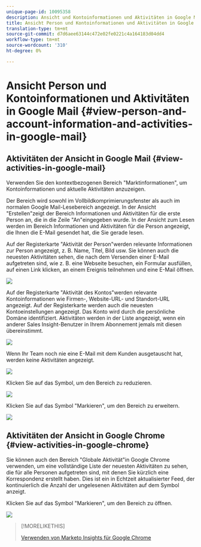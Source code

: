 ```yaml
---
unique-page-id: 10095358
description: Ansicht und Kontoinformationen und Aktivitäten in Google Mail - Marketing Docs - Produktdokumentation
title: Ansicht Person und Kontoinformationen und Aktivitäten in Google Mail
translation-type: tm+mt
source-git-commit: d7d6aee63144c472e02fe0221c4a164183d04dd4
workflow-type: tm+mt
source-wordcount: '310'
ht-degree: 0%

---
```



# Ansicht Person und Kontoinformationen und Aktivitäten in Google Mail {#view-person-and-account-information-and-activities-in-google-mail}

## Aktivitäten der Ansicht in Google Mail {#view-activities-in-google-mail}

Verwenden Sie den kontextbezogenen Bereich &quot;Marktinformationen&quot;, um Kontoinformationen und aktuelle Aktivitäten anzuzeigen.

Der Bereich wird sowohl im Vollbildkomprimierungsfenster als auch im normalen Google Mail-Lesebereich angezeigt. In der Ansicht &quot;Erstellen&quot;zeigt der Bereich Informationen und Aktivitäten für die erste Person an, die in die Zeile &quot;An&quot;eingegeben wurde. In der Ansicht zum Lesen werden im Bereich Informationen und Aktivitäten für die Person angezeigt, die Ihnen die E-Mail gesendet hat, die Sie gerade lesen.

Auf der Registerkarte &quot;Aktivität der Person&quot;werden relevante Informationen zur Person angezeigt, z. B. Name, Titel, Bild usw. Sie können auch die neuesten Aktivitäten sehen, die nach dem Versenden einer E-Mail aufgetreten sind, wie z. B. eine Webseite besuchen, ein Formular ausfüllen, auf einen Link klicken, an einem Ereignis teilnehmen und eine E-Mail öffnen.

![](assets/1.png)

Auf der Registerkarte &quot;Aktivität des Kontos&quot;werden relevante Kontoinformationen wie Firmen-, Website-URL- und Standort-URL angezeigt. Auf der Registerkarte werden auch die neuesten Kontoeinstellungen angezeigt. Das Konto wird durch die persönliche Domäne identifiziert. Aktivitäten werden in der Liste angezeigt, wenn ein anderer Sales Insight-Benutzer in Ihrem Abonnement jemals mit diesen übereinstimmt.

![](assets/2.png)

Wenn Ihr Team noch nie eine E-Mail mit dem Kunden ausgetauscht hat, werden keine Aktivitäten angezeigt.

![](assets/3.png)

Klicken Sie auf das Symbol, um den Bereich zu reduzieren.

![](assets/4.png)

Klicken Sie auf das Symbol &quot;Markieren&quot;, um den Bereich zu erweitern.

![](assets/image2015-10-6-15-3a43-3a22.png)

## Aktivitäten der Ansicht in Google Chrome {#view-activities-in-google-chrome}

Sie können auch den Bereich &quot;Globale Aktivität&quot;in Google Chrome verwenden, um eine vollständige Liste der neuesten Aktivitäten zu sehen, die für alle Personen aufgetreten sind, mit denen Sie kürzlich eine Korrespondenz erstellt haben. Dies ist ein in Echtzeit aktualisierter Feed, der kontinuierlich die Anzahl der ungelesenen Aktivitäten auf dem Symbol anzeigt.

Klicken Sie auf das Symbol &quot;Markieren&quot;, um den Bereich zu öffnen.

![](assets/image2015-10-6-15-3a32-3a52.png)

>[!MORELIKETHIS]
>
>[Verwenden von Marketo Insights für Google Chrome](using-marketo-insights-for-google-chrome.md)

